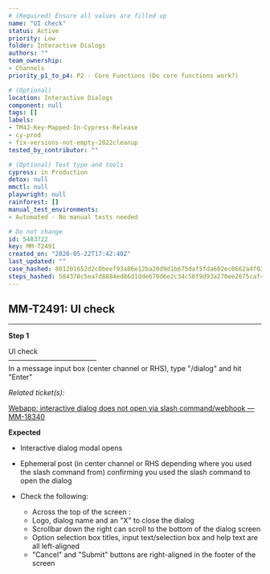 ```yaml
---
# (Required) Ensure all values are filled up
name: "UI check"
status: Active
priority: Low
folder: Interactive Dialogs
authors: ""
team_ownership:
- Channels
priority_p1_to_p4: P2 - Core Functions (Do core functions work?)

# (Optional)
location: Interactive Dialogs
component: null
tags: []
labels:
- TM4J-Key-Mapped-In-Cypress-Release
- cy-prod
- fix-versions-not-empty-2022cleanup
tested_by_contributor: ""

# (Optional) Test type and tools
cypress: in Production
detox: null
mmctl: null
playwright: null
rainforest: []
manual_test_environments:
- Automated - No manual tests needed

# Do not change
id: 5483722
key: MM-T2491
created_on: "2020-05-22T17:42:40Z"
last_updated: ""
case_hashed: 801201652d2c0beef93a06e12ba20d9d1b675daf5fda602ec0662a4f02d10c83d71eb3c0e7e7587b6d30d719399e624e
steps_hashed: 584378c5ea7d8884ed86d1dde670d6e2c34c50f9d93a270ee2675caf41c014be365954251c8e87c65c9455f82bcb18cf
---
```


<!-- (Auto-generated) Based on frontmatter's "key" and "name" -->

## MM-T2491: UI check

---

**Step 1**

UI check\
–––––––––––––––––––––––––\
In a message input box (center channel or RHS), type "/dialog" and hit "Enter"

_Related ticket(s):_

[Webapp: interactive dialog does not open via slash command/webhook — MM-18340](https://mattermost.atlassian.net/browse/MM-18340)

**Expected**

- Interactive dialog modal opens

- Ephemeral post (in center channel or RHS depending where you used the slash command from) confirming you used the slash command to open the dialog

- Check the following:

  - Across the top of the screen :
  - Logo, dialog name and an "X" to close the dialog
  - Scrollbar down the right can scroll to the bottom of the dialog screen
  - Option selection box titles, input text/selection box and help text are all left-aligned
  - "Cancel" and "Submit" buttons are right-aligned in the footer of the screen
